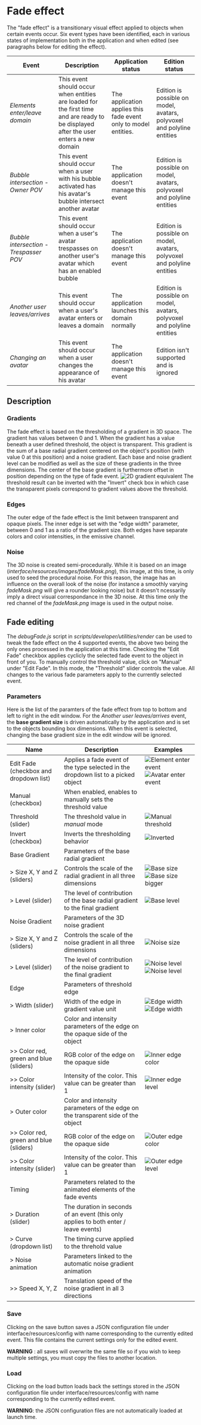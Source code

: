 # Fade effect

The "fade effect" is a transitionary visual effect applied to objects when certain events occur. Six event types have been identified, each in various states of implementation both in the application and when edited (see paragraphs below for editing the effect).

| Event | Description | Application status | Edition status |
|-----  |-----        |-----               |-----           |
| *Elements enter/leave domain* | This event should occur when entities are loaded for the first time and are ready to be displayed after the user enters a new domain | The application applies this fade event only to model entities. | Edition is possible on model, avatars, polyvoxel and polyline entities |
| *Bubble intersection - Owner POV* | This event should occur when a user with his bubble activated has his avatar's bubble intersect another avatar | The application doesn't manage this event | Edition is possible on model, avatars, polyvoxel and polyline entities |
| *Bubble intersection - Trespasser POV* | This event should occur when a user's avatar trespasses on another user's avatar which has an enabled bubble | The application doesn't manage this event | Edition is possible on model, avatars, polyvoxel and polyline entities |
| *Another user leaves/arrives* | This event should occur when a user's avatar enters or leaves a domain | The application launches this domain normally | Edition is possible on model, avatars, polyvoxel and polyline entities |
| *Changing an avatar* | This event should occur when a user changes the appearance of his avatar | The application doesn't manage this event | Edition isn't supported and is ignored |

## Description

### Gradients
The fade effect is based on the thresholding of a gradient in 3D space. The gradient has values between 0 and 1. When the gradient has a value beneath a user defined threshold, the object is transparent. This gradient is the sum of a base radial gradient centered on the object's position (with value 0 at this position) and a noise gradient. Each base and noise gradient level can be modified as well as the size of these gradients in the three dimensions. The center of the base gradient is furthermore offset in position depending on the type of fade event.
![2D gradient equivalent](/fade/gradients.jpg "2D equivalent (from left to right) : base gradient (here a linear ramp), noise gradient and resulting mix of the two with threshold at 0.4")
The threshold result can be inverted with the "Invert" check box in which case the transparent pixels correspond to gradient values above the threshold.

### Edges
The outer edge of the fade effect is the limit between transparent and opaque pixels. The inner edge is set with the "edge width" parameter, between 0 and 1 as a ratio of the gradient size. Both edges have separate colors and color intensities, in the emissive channel.

### Noise
The 3D noise is created semi-procedurally. While it is based on an image (*interface/resources/images/fadeMask.png*), this image, at this time, is only used to seed the procedural noise. For this reason, the image has an influence on the overall look of the noise (for instance a smoothly varying *fadeMask.png* will give a rounder looking noise) but it doesn't ncessarily imply a direct visual correspondance in the 3D noise. At this time only the red channel of the *fadeMask.png* image is used in the output noise.

## Fade editing
The *debugFade.js* script in *scripts/developer/utilities/render* can be used to tweak the fade effect on the 4 supported events, the above two being the only ones processed in the application at this time. Checking the "Edit Fade" checkbox applies cyclicly the selected fade event to the object in front of you. To manually control the threshold value, click on "Manual" under "Edit Fade". In this mode, the "Threshold" slider controls the value.
All changes to the various fade parameters apply to the currently selected event.

### Parameters
Here is the list of the paramters of the fade effect from top to bottom and left to right in the edit window. For the *Another user leaves/arrives* event, the **base gradient size** is driven automatically by the application and is set to the objects bounding box dimensions. When this event is selected, changing the base gradient size in the edit window will be ignored.

| Name                                   | Description                                                                       | Examples |
|----------                              |--------                                                                           |-------   |
| Edit Fade (checkbox and dropdown list) | Applies a fade event of the type selected in the dropdown list to a picked object | ![Element enter event](/fade/Fade-EditOn.jpg "Element enter/leave event applied")![Avatar enter event](/fade/Fade-EditAvatar.jpg "Avatar enter/leave event applied") |
| Manual (checkbox)                      | When enabled, enables to manually sets the threshold value                        |           |
| Threshold (slider)                     | The threshold value in *manual* mode                                              | ![Manual threshold](/fade/Fade-Manual50.jpg "Manual threshold at 50%")         |
| Invert (checkbox)                      | Inverts the thresholding behavior                                                 | ![Inverted](/fade/Fade-Inverted.jpg "Manual threshold at 50% with invert enabled")         |
| Base Gradient                          | Parameters of the base radial gradient                                            |          |
| > Size X, Y and Z (sliders)            | Controls the scale of the radial gradient in all three dimensions                 | ![Base size](/fade/Fade-BaseSize.jpg "Base gradient size stretched in Y & Z with a small X size") ![Base size bigger](/fade/Fade-Bigger.jpg "Base gradient size stretched in Y & Z and with a medium X size")         |
| > Level (slider)                       | The level of contribution of the base radial gradient to the final gradient       | ![Base level](/fade/FadeBiggerNoiser.jpg "Base gradient at half level, making the noise stand out more")         |
| Noise Gradient                         | Parameters of the 3D noise gradient                                               |          |
| > Size X, Y and Z (sliders)            | Controls the scale of the noise gradient in all three dimensions                  | ![Noise size](/fade/Fade-NoiseSize.jpg "Noise with different size values in X,Y and Z")         |
| > Level (slider)                       | The level of contribution of the noise gradient to the final gradient             | ![Noise level](/fade/Fade-NoNoise.jpg "Noise level at 0 makes a for clear noiseless clip if the base level is at 1") ![Noise level](/fade/Fade-BaseAndNoise.jpg "Noise level at full 1 value adds noise to the clip edge")        |
| Edge                                   | Parameters of threshold edge                                                      |          |
| > Width (slider)                       | Width of the edge in gradient value unit                                          | ![Edge width](/fade/Fade-SmallEdgeWidth.jpg "Very small edge width") ![Edge width](/fade/Fade-MedEdgeWidth.jpg "Medium edge width")         |
| > Inner color                          | Color and intensity parameters of the edge on the opaque side of the object       |           |
| >> Color red, green and blue (sliders) | RGB color of the edge on the opaque side                                          | ![Inner edge color](/fade/Fade-InnerRed.jpg "Setting the edge inner color to pure red")        |
| >> Color intensity (slider)            | Intensity of the color. This value can be greater than 1                          | ![Inner edge level](/fade/Fade-Inner0.jpg "Setting the edge inner level to 0")          |
| > Outer color                          | Color and intensity parameters of the edge on the transparent side of the object  |          |
| >> Color red, green and blue (sliders) | RGB color of the edge on the opaque side                                          | ![Outer edge color](/fade/Fade-OuterYellow.jpg "Setting the edge outer color to pure yellow")        |
| >> Color intensity (slider)            | Intensity of the color. This value can be greater than 1                          | ![Outer edge level](/fade/Fade-Outer0.jpg "Setting the edge outer level to 0")          |
| Timing                                 | Parameters related to the animated elements of the fade events                    |          |
| > Duration (slider)                    | The duration in seconds of an event (this only applies to both enter / leave events)                                          |          |
| > Curve (dropdown list)                | The timing curve applied to the threhold value                                    |          |
| > Noise animation                      | Parameters linked to the automatic noise gradient animation                       |          |
| >> Speed X, Y, Z                       | Translation speed of the noise gradient in all 3 directions                       |          |

### Save
Clicking on the save button saves a JSON configuration file under interface/resources/config with name corresponding to the currently edited event. This file contains the current settings only for the edited event.

**WARNING** : all saves will overwrite the same file so if you wish to keep multiple settings, you must copy the files to another location.

### Load
Clicking on the load button loads back the settings stored in the JSON configuration file under interface/resources/config with name corresponding to the currently edited event.

**WARNING**: the JSON configuration files are not automatically loaded at launch time.
